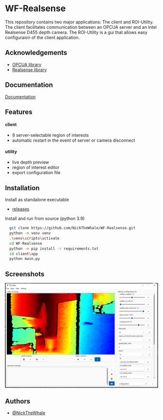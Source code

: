 
# WF-Realsense

This repository contains two major applications: The client and ROI-Utility. The client
facilitates communication between an OPCUA server and an Intel Realsense D455 depth 
camera. The ROI-Utility is a gui that allows easy configuraion of the client application. 

## Acknowledgements

 - [OPCUA library](https://github.com/FreeOpcUa/python-opcua.git)
 - [Realsense library](https://github.com/IntelRealSense/librealsense.git)


## Documentation

[Documentation](https://github.com/NickTheWhale/WF-Realsense/tree/main/docs)


## Features
#### client
- 8 server-selectable region of interests
- automatic restart in the event of server or camera disconnect
#### utility
- live depth preview
- region of interest editor
- export configuration file


## Installation

Install as standalone executable

- [releases](https://github.com/NickTheWhale/WF-Realsense/releases)

Install and run from source (python 3.9)
```bash
  git clone https://github.com/NickTheWhale/WF-Realsense.git
  python -m venv venv
  .\venv\scripts\activate
  cd WF-Realsense
  python -m pip install -r requirements.txt
  cd client\app
  python main.py
```
    
## Screenshots

![utility](fullscreen.jpg)


## Authors

- [@NickTheWhale](https://github.com/NickTheWhale)

